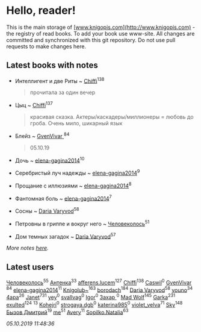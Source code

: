 # Hello, reader!
This is the main storage of [www.knigopis.com](http://www.knigopis.com) - the registry of read books.
To add your book use www-site. All changes are committed and synchronized with this git repository.
Do not use pull requests to make changes here.


## Latest books with notes
* Интеллигент и две Риты ~ [Chiffi](users/105/105831994080785626680-google)<sup>138</sup>
    > прочитала за один вечер

* Цыц ~ [Chiffi](users/105/105831994080785626680-google)<sup>137</sup>
    > красивая сказка. Актеры/каскадеры/миллионеры = любовь до гроба. Очень мило, шикарный язык

* Блейз ~ [GvenVivar ](users/158/158266434925901-facebook)<sup>84</sup>
    > 05.10.19

* Дочь ~ [elena-gagina2014](users/208/208969292-yandex)<sup>10</sup>

* Серебристый луч надежды ~ [elena-gagina2014](users/208/208969292-yandex)<sup>9</sup>

* Прощание с иллюзиями ~ [elena-gagina2014](users/208/208969292-yandex)<sup>8</sup>

* Фантомная боль ~ [elena-gagina2014](users/208/208969292-yandex)<sup>7</sup>

* Сосны ~ [Daria Varyvod](users/829/829893410524253-facebook)<sup>58</sup>

* Петровны в гриппе и вокруг него ~ [Человеколось](users/174/17475979687188177329-mailru)<sup>51</sup>

* Дом темных загадок ~ [Daria Varyvod](users/829/829893410524253-facebook)<sup>57</sup>


_More notes [here](latest_books_with_notes.md)._


## Latest users
[Человеколось](users/174/17475979687188177329-mailru)<sup>55</sup> 
[Антенка](users/118/118158645037334943900-google)<sup>33</sup> 
[afferens.lucem](users/196/196071655-vkontakte)<sup>127</sup> 
[Chiffi](users/105/105831994080785626680-google)<sup>138</sup> 
[Caswil](users/111/111613390096942262621-google)<sup>0</sup> 
[GvenVivar ](users/158/158266434925901-facebook)<sup>84</sup> 
[elena-gagina2014](users/208/208969292-yandex)<sup>11</sup> 
[Knigolub~](users/111/111878597279669641685-google)<sup>163</sup> 
[borodach](users/157/15706320-vkontakte)<sup>184</sup> 
[Daria Varyvod](users/829/829893410524253-facebook)<sup>58</sup> 
[youno](users/302/302928912-vkontakte)<sup>34</sup> 
[4apa](users/117/117392596378069249667-google)<sup>26</sup> 
[Janet](users/108/108113656204404967440-google)<sup>731</sup> 
[yey](users/179/179865892-vkontakte)<sup>0</sup> 
[svallvag](users/553/553243325-vkontakte)<sup>0</sup> 
[Igor](users/109/109595045545926097766-google)<sup>0</sup> 
[Захар ](users/332/332860507-vkontakte)<sup>0</sup> 
[Mad Wolf](users/947/94738840-vkontakte)<sup>145</sup> 
[Garka](users/115/115753719718250012620-google)<sup>231</sup> 
[exulted](users/100/100599204551896265722-google)<sup>124</sup> 
[](users/110/110931306939441771638-google)<sup>13</sup> 
[Kohejri](users/112/112602404891403617314-google)<sup>0</sup> 
[strogaya.dgb](users/424/424657047-yandex)<sup>0</sup> 
[katerina985](users/146/14637064-vkontakte)<sup>0</sup> 
[violet_velva](users/116/116961712580551399099-google)<sup>71</sup> 
[Sky](users/118/118049897850017649660-google)<sup>148</sup> 
[Бызов Дмитрий](users/114/1146684568850703-facebook)<sup>19</sup> 
[me](users/381/381417697-yandex)<sup>51</sup> 
[Avery](users/567/56734832-yandex)<sup>11</sup> 
[Sopilko.Natalia](users/414/414306980-yandex)<sup>63</sup> 


_05.10.2019 11:48:36_
